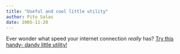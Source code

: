 ```yaml
---
title: "Useful and cool little utility"
author: Pito Salas
date: 2005-11-20
---
```




Ever wonder what speed your internet connection _really_ has? [Try this handy-
dandy little utility!](<http://www.internetfrog.com/mypc/speedtest/>)


